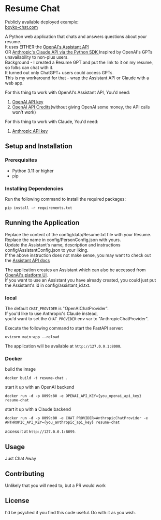 # Resume Chat

Publicly available deployed example:  
[boyko-chat.com](http://boyko-chat.com)

A Python web application that chats and answers questions about your resume.  
It uses EITHER the [OpenAI's Assistant API ](https://platform.openai.com/docs/assistants/overview)  
OR [Anthropic's Claude API via the Python SDK ](https://docs.anthropic.com/claude/reference/client-sdks)
Inspired by OpenAI's GPTs unavailability to non-plus users.  
Background - I created a Resume GPT and put the link to it on my resume, so folks can chat with it.  
It turned out only ChatGPT+ users could access GPTs.  
This is my workaround for that - wrap the Assistant API or Claude with a web app.  

For this thing to work with OpenAI's Assistant API, You'd need:
1. [OpenAI API key ](https://platform.openai.com/api-keys)
2. [OpenAI API Credits](https://platform.openai.com/account/billing/overview)(without giving OpenAI some money, the API calls won't work)

For this thing to work with Claude, You'd need:
1. [Anthropic API key](https://console.anthropic.com/account/keys)

## Setup and Installation

### Prerequisites

- Python 3.11 or higher
- pip

### Installing Dependencies

Run the following command to install the required packages:

```shell
pip install -r requirements.txt
```


## Running the Application

Replace the content of the config/data/Resume.txt file with your Resume.  
Replace the name in config/PersonConfig.json with yours.  
Update the Assistant's name, description and instructions config/AssistantConfig.json to your liking.  
If the above instruction does not make sense, you may want to check out the [Assistant API docs](https://platform.openai.com/docs/assistants/overview)  

The application creates an Assistant which can also be accessed from [OpenAI's platform UI](https://platform.openai.com/assistants).  
If you want to use an Assistant you have already created, you could just put the Assistant's id in config/assistant_id.txt.  

### local
The default `CHAT_PROVIDER` is "OpenAIChatProvider".   
If you'd like to use Anthropic's Claude instead,  
you'd want to set the `CHAT_PROVIDER` env var to "AnthropicChatProvider".  

Execute the following command to start the FastAPI server:

```shell
uvicorn main:app --reload
```

The application will be available at `http://127.0.0.1:8000`.

### Docker
build the image
```shell
docker build -t resume-chat .
```
start it up with an OpenAI backend
```shell
docker run -d -p 8099:80 -e OPENAI_API_KEY={you_openai_api_key} resume-chat
```

start it up with a Claude backend
```shell
docker run -d -p 8099:80 -e CHAT_PROVIDER=AnthropicChatProvider -e ANTHROPIC_API_KEY={you_anthropic_api_key} resume-chat
```

access it at `http://127.0.0.1:8099`.

## Usage

Just Chat Away

## Contributing

Unlikely that you will need to, but a PR would work

## License
I'd be psyched if you find this code useful. Do with it as you wish.


